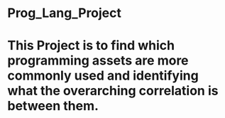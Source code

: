 # Prog_Lang_Project
# This Project is to find which programming assets are more commonly used and identifying what the overarching correlation is between them.
